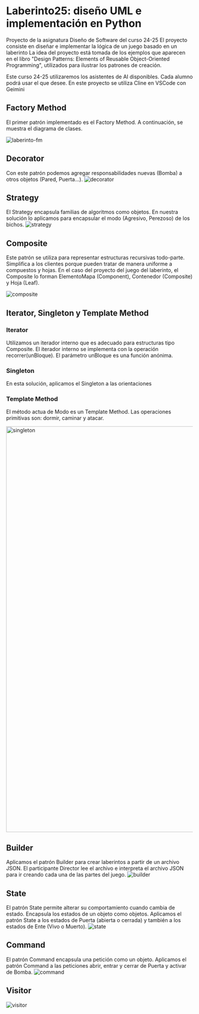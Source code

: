 # Laberinto25: diseño UML e implementación en Python
Proyecto de la asignatura Diseño de Software del curso 24-25
El proyecto consiste en diseñar e implementar la lógica de un juego basado en un laberinto
La idea del proyecto está tomada de los ejemplos que aparecen en el libro "Design Patterns: Elements of Reusable Object-Oriented Programming", utilizados para ilustrar los patrones de creación.

Este curso 24-25 utilizaremos los asistentes de AI disponibles. Cada alumno podrá usar el que desee.
En este proyecto se utiliza Cline en VSCode con Geimini

## Factory Method
El primer patrón implementado es el Factory Method. A continuación, se muestra el diagrama de clases.

![laberinto-fm](https://github.com/user-attachments/assets/76cfb4d0-9eb1-4b9e-a36e-1a8ff2089e9a)

## Decorator
Con este patrón podemos agregar responsabilidades nuevas (Bomba) a otros objetos (Pared, Puerta...).
![decorator](https://github.com/user-attachments/assets/5f8839ea-10f1-484e-ae90-15cc09f186e6)

## Strategy
El Strategy encapsula familias de algoritmos como objetos. En nuestra solución lo aplicamos para encapsular el modo (Agresivo, Perezoso) de los bichos.
![strategy](https://github.com/user-attachments/assets/8357957d-3dc6-462b-b8d7-56b5069c74bc)

## Composite
Este patrón se utiliza para representar estructuras recursivas todo-parte. Simplifica a los clientes porque pueden tratar de manera uniforme a compuestos y hojas.
En el caso del proyecto del juego del laberinto, el Composite lo forman ElementoMapa (Component), Contenedor (Composite) y Hoja (Leaf).

![composite](https://github.com/user-attachments/assets/c901618f-64bc-410c-ba11-2d336447ea92)

## Iterator, Singleton y Template Method
### Iterator
Utilizamos un iterador interno que es adecuado para estructuras tipo Composite. El iterador interno se implementa con la operación recorrer(unBloque). El parámetro unBloque es una función anónima.

### Singleton
En esta solución, aplicamos el Singleton a las orientaciones

### Template Method
El método actua de Modo es un Template Method. Las operaciones primitivas son: dormir, caminar y atacar.

<img width="1095" alt="singleton" src="https://github.com/user-attachments/assets/81d5f7a3-6732-401d-938d-c28cd8a4ccff" />

## Builder
Aplicamos el patrón Builder para crear laberintos a partir de un archivo JSON. El participante Director lee el archivo e interpreta el archivo JSON para ir creando cada una de las partes del juego.
![builder](https://github.com/user-attachments/assets/d2d58af6-5c62-4e40-b39c-0fccc41bb9a9)

## State
El patrón State permite alterar su comportamiento cuando cambia de estado. Encapsula los estados de un objeto como objetos. Aplicamos el patrón State a los estados de Puerta (abierta o cerrada) y también a los estados de Ente (Vivo o Muerto).
![state](https://github.com/user-attachments/assets/d7c80503-4b14-470a-88ed-07a3c6ddfcff)

## Command
El patrón Command encapsula una petición como un objeto. Aplicamos el patrón Command a las peticiones abrir, entrar y cerrar de Puerta y activar de Bomba.
![command](https://github.com/user-attachments/assets/37fbce91-e1e5-40cb-8145-f9772b4bd056)

## Visitor
![visitor](https://github.com/user-attachments/assets/cd83056a-e3dc-4a23-89d1-e35ab2429c13)
